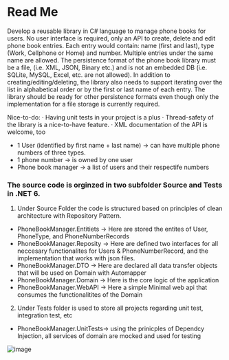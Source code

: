 ﻿# Read Me

Develop a reusable library in C# language to manage phone books for users. 
No user interface is required, only an API to create, delete and edit phone book entries. 
Each entry would contain: name (first and last), type (Work, Cellphone or Home) and number. 
Multiple entries under the same name are allowed. 
The persistence format of the phone book library must be a file, (i.e. XML, JSON, Binary etc.) and is not an embedded DB (i.e. SQLite, MySQL, Excel, etc. are not allowed).
In addition to creating/editing/deleting, the library also needs to support iterating over the list in alphabetical order or by the first or last name of each entry.
The library should be ready for other persistence formats even though only the implementation for a file storage is currently required. 
 
Nice-to-do:
· Having unit tests in your project is a plus 
· Thread-safety of the library is a nice-to-have feature.
· XML documentation of the API is welcome, too

- 1 User (identified by first name + last name) -> can have multiple phone numbers of three types.
- 1 phone number -> is owned by one user
- Phone book manager -> a list of users and their respectife numbers

### The source code is orginzed in two subfolder Source and Tests in .NET 6.
1. Under Source Folder the code is structured based on principles of clean architecture with Repository Pattern.
  - PhoneBookManager.Entitiets -> Here are stored the entites of User, PhoneType, and PhoneNumberRecords
  - PhoneBookManager.Reposity ->  Here are defined two interfaces for all neccesary functionalites  for Users & PhoneNumberRecord, and the implementation that works with json files.
  - PhoneBookManager.DTO -> Here are declared all  data transfer objects that will be used on Domain with Automapper
  - PhoneBookManager.Domain -> Here is the core logic of the application
  - PhoneBookManager.WebAPI -> Here a simple Minimal web api that consumes the functionalitites of the Domain
2. Under Tests folder is used to store all projects regarding unit test, integration test, etc
  - PhoneBookManager.UnitTests-> using the prinicples of Dependcy Injection, all services of domain are mocked and used for testing
   
   ![image](https://user-images.githubusercontent.com/41747651/151966817-46543970-eb5b-4ea7-a881-9f6b0bb36604.png)






